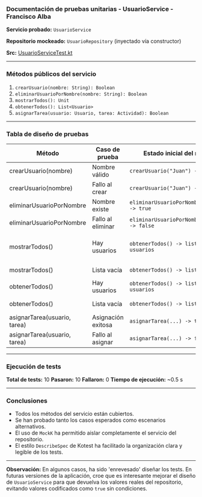 ### Documentación de pruebas unitarias - UsuarioService - Francisco Alba

**Servicio probado:** `UsuarioService`

**Repositorio mockeado:** `UsuarioRepository` (inyectado vía constructor)

**Src:** [UsuarioServiceTest.kt](https://github.com/AdrianDiaz24/Proyecto-Entornos-Scrum/blob/PruebaUnitaria_FranAlbaMu%C3%B1oz/src/test/kotlin/UsuarioServiceTest.kt)

---

### Métodos públicos del servicio

1. `crearUsuario(nombre: String): Boolean`
2. `eliminarUsuarioPorNombre(nombre: String): Boolean`
3. `mostrarTodos(): Unit`
4. `obtenerTodos(): List<Usuario>`
5. `asignarTarea(usuario: Usuario, tarea: Actividad): Boolean`

---

### Tabla de diseño de pruebas

| Método                       | Caso de prueba     | Estado inicial del mock                    | Acción                                   | Resultado esperado                          |
| ---------------------------- | ------------------ | ------------------------------------------ | ---------------------------------------- | ------------------------------------------- |
| crearUsuario(nombre)         | Nombre válido      | `crearUsuario("Juan") -> true`             | Llamar `crearUsuario("Juan")`            | Retorna `true`                              |
| crearUsuario(nombre)         | Fallo al crear     | `crearUsuario("Juan") -> false`            | Llamar `crearUsuario("Juan")`            | Retorna `false`                             |
| eliminarUsuarioPorNombre     | Nombre existe      | `eliminarUsuarioPorNombre("Ana") -> true`  | Llamar `eliminarUsuarioPorNombre("Ana")` | Retorna `true`                              |
| eliminarUsuarioPorNombre     | Fallo al eliminar  | `eliminarUsuarioPorNombre("Ana") -> false` | Llamar `eliminarUsuarioPorNombre("Ana")` | Retorna `false`                             |
| mostrarTodos()               | Hay usuarios       | `obtenerTodos() -> lista con usuarios`     | Llamar `mostrarTodos()`                  | Llama `obtenerDetalle()` sobre cada usuario |
| mostrarTodos()               | Lista vacía        | `obtenerTodos() -> lista vacía`            | Llamar `mostrarTodos()`                  | No llama a `println`                        |
| obtenerTodos()               | Hay usuarios       | `obtenerTodos() -> lista con usuarios`     | Llamar `obtenerTodos()`                  | Retorna la lista esperada                   |
| obtenerTodos()               | Lista vacía        | `obtenerTodos() -> lista vacía`            | Llamar `obtenerTodos()`                  | Retorna lista vacía                         |
| asignarTarea(usuario, tarea) | Asignación exitosa | `asignarTarea(...) -> true`                | Llamar `asignarTarea(usuario, tarea)`    | Retorna `true`                              |
| asignarTarea(usuario, tarea) | Fallo al asignar   | `asignarTarea(...) -> false`               | Llamar `asignarTarea(usuario, tarea)`    | Retorna `false`                             |

---

### Ejecución de tests

**Total de tests:** 10
**Pasaron:** 10
**Fallaron:** 0
**Tiempo de ejecución:** \~0.5 s

---

### Conclusiones

* Todos los métodos del servicio están cubiertos.
* Se han probado tanto los casos esperados como escenarios alternativos.
* El uso de `MockK` ha permitido aislar completamente el servicio del repositorio.
* El estilo `DescribeSpec` de Kotest ha facilitado la organización clara y legible de los tests.

---

**Observación:** En algunos casos, ha sido 'enrevesado' diseñar los tests. En futuras versiones de la aplicación, croe que es interesante mejorar el diseño de `UsuarioService` para que devuelva los valores reales del repositorio, evitando valores codificados como `true` sin condiciones.
